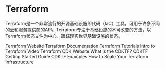 # Terraform

Terraform是一个非常流行的开源基础设施即代码（IaC）工具，可用于许多不同的云和服务提供商的API。Terraform专注于基础设施的不可改变的方法，以Terraform状态文件为中心，跟踪现实世界基础设施的状态。

<BadgeLink badgeText='Official Website' colorScheme='blue' href='https://www.terraform.io/'>Terraform Website</BadgeLink>
<BadgeLink badgeText='Official Documentation' colorScheme='blue' href='https://www.terraform.io/docs'>Terraform Documentation</BadgeLink>
<BadgeLink badgeText='Tutorials' colorScheme='blue' href='https://learn.hashicorp.com/terraform'>Terraform Tutorials</BadgeLink>
<BadgeLink badgeText='Intro Video' colorScheme='blue' href='https://www.youtube.com/watch?v=h970ZBgKINg&ab_channel=HashiCorp'>Intro to Terraform Video</BadgeLink>
<BadgeLink badgeText='Official Website' colorScheme='blue' href='https://www.terraform.io/cdktf'>Terraform CDK Website</BadgeLink>
<BadgeLink badgeText='Read' colorScheme='blue' href='https://www.terraform.io/cdktf/concepts/cdktf-architecture'>What is the CDKTF?</BadgeLink>
<BadgeLink badgeText='Read' colorScheme='blue' href='https://learn.hashicorp.com/tutorials/terraform/cdktf-install?in=terraform/cdktf'>CDKTF Getting Started Guide</BadgeLink>
<BadgeLink badgeText='Read' colorScheme='blue' href='https://www.terraform.io/cdktf/examples'>CDKTF Examples</BadgeLink>
<BadgeLink badgeText='Read' colorScheme="yellow" href='https://thenewstack.io/how-to-scale-your-terraform-infrastructure/'>How to Scale Your Terraform Infrastructure</BadgeLink>
